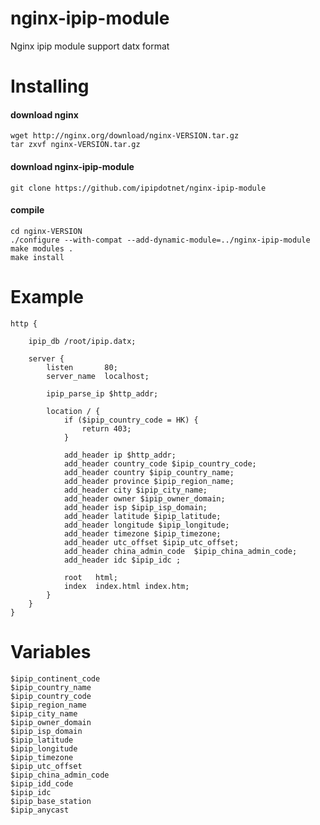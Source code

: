 # nginx-ipip-module
Nginx ipip module support datx format 

# Installing
#### download nginx
    wget http://nginx.org/download/nginx-VERSION.tar.gz
    tar zxvf nginx-VERSION.tar.gz
#### download nginx-ipip-module    
    git clone https://github.com/ipipdotnet/nginx-ipip-module

#### compile
    cd nginx-VERSION
    ./configure --with-compat --add-dynamic-module=../nginx-ipip-module
    make modules .
    make install

# Example
    http {

        ipip_db /root/ipip.datx;

        server {
            listen       80;
            server_name  localhost;

            ipip_parse_ip $http_addr;

            location / {
                if ($ipip_country_code = HK) {
                    return 403;
                }

                add_header ip $http_addr;
                add_header country_code $ipip_country_code;
                add_header country $ipip_country_name;
                add_header province $ipip_region_name;
                add_header city $ipip_city_name;
                add_header owner $ipip_owner_domain;
                add_header isp $ipip_isp_domain;
                add_header latitude $ipip_latitude;
                add_header longitude $ipip_longitude;
                add_header timezone $ipip_timezone;
                add_header utc_offset $ipip_utc_offset;
                add_header china_admin_code  $ipip_china_admin_code;
                add_header idc $ipip_idc ;
            
                root   html;
                index  index.html index.htm;
            }
        }    
    }

# Variables
    $ipip_continent_code
    $ipip_country_name
    $ipip_country_code
    $ipip_region_name
    $ipip_city_name
    $ipip_owner_domain
    $ipip_isp_domain
    $ipip_latitude
    $ipip_longitude
    $ipip_timezone
    $ipip_utc_offset
    $ipip_china_admin_code
    $ipip_idd_code
    $ipip_idc
    $ipip_base_station
    $ipip_anycast